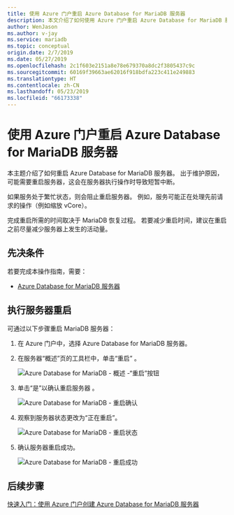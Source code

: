 ```yaml
---
title: 使用 Azure 门户重启 Azure Database for MariaDB 服务器
description: 本文介绍了如何使用 Azure 门户重启 Azure Database for MariaDB 服务器。
author: WenJason
ms.author: v-jay
ms.service: mariadb
ms.topic: conceptual
origin.date: 2/7/2019
ms.date: 05/27/2019
ms.openlocfilehash: 2c1f603e2151a8e78e679370a8dc2f3805437c9c
ms.sourcegitcommit: 60169f39663ae62016f918bdfa223c411e249883
ms.translationtype: HT
ms.contentlocale: zh-CN
ms.lasthandoff: 05/23/2019
ms.locfileid: "66173338"
---
```

# <a name="restart-azure-database-for-mariadb-server-using-azure-portal"></a>使用 Azure 门户重启 Azure Database for MariaDB 服务器
本主题介绍了如何重启 Azure Database for MariaDB 服务器。 出于维护原因，可能需要重启服务器，这会在服务器执行操作时导致短暂中断。

如果服务处于繁忙状态，则会阻止重启服务器。 例如，服务可能正在处理先前请求的操作（例如缩放 vCore）。

完成重启所需的时间取决于 MariaDB 恢复过程。 若要减少重启时间，建议在重启之前尽量减少服务器上发生的活动量。

## <a name="prerequisites"></a>先决条件
若要完成本操作指南，需要：
- [Azure Database for MariaDB 服务器](./quickstart-create-mariadb-server-database-using-azure-portal.md)

## <a name="perform-server-restart"></a>执行服务器重启

可通过以下步骤重启 MariaDB 服务器：

1. 在 Azure 门户中，选择 Azure Database for MariaDB 服务器。

2. 在服务器“概述”页的工具栏中，单击“重启”   。

   ![Azure Database for MariaDB - 概述 -“重启”按钮](./media/howto-restart-server-portal/2-server.png)

3. 单击“是”以确认重启服务器  。

   ![Azure Database for MariaDB - 重启确认](./media/howto-restart-server-portal/3-restart-confirm.png)

4. 观察到服务器状态更改为“正在重启”。

   ![Azure Database for MariaDB - 重启状态](./media/howto-restart-server-portal/4-restarting-status.png)

5. 确认服务器重启成功。

   ![Azure Database for MariaDB - 重启成功](./media/howto-restart-server-portal/5-restart-success.png)

## <a name="next-steps"></a>后续步骤

[快速入门：使用 Azure 门户创建 Azure Database for MariaDB 服务器](./quickstart-create-mariadb-server-database-using-azure-portal.md)